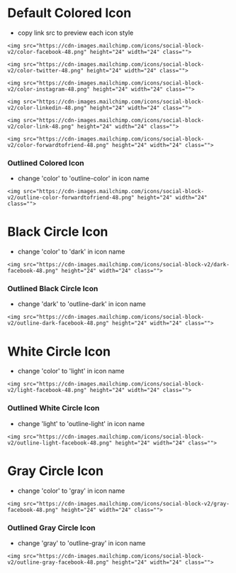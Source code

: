 # Default Colored Icon
- copy link src to preview each icon style

```<img src="https://cdn-images.mailchimp.com/icons/social-block-v2/color-facebook-48.png" height="24" width="24" class="">```

```<img src="https://cdn-images.mailchimp.com/icons/social-block-v2/color-twitter-48.png" height="24" width="24" class="">```

```<img src="https://cdn-images.mailchimp.com/icons/social-block-v2/color-instagram-48.png" height="24" width="24" class="">```

```<img src="https://cdn-images.mailchimp.com/icons/social-block-v2/color-linkedin-48.png" height="24" width="24" class="">```

```<img src="https://cdn-images.mailchimp.com/icons/social-block-v2/color-link-48.png" height="24" width="24" class="">```

```<img src="https://cdn-images.mailchimp.com/icons/social-block-v2/color-forwardtofriend-48.png" height="24" width="24" class="">```

### Outlined Colored Icon
- change 'color' to 'outline-color' in icon name

```<img src="https://cdn-images.mailchimp.com/icons/social-block-v2/outline-color-forwardtofriend-48.png" height="24" width="24" class="">```

# Black Circle Icon
- change 'color' to 'dark' in icon name

```<img src="https://cdn-images.mailchimp.com/icons/social-block-v2/dark-facebook-48.png" height="24" width="24" class="">```

### Outlined Black Circle Icon
- change 'dark' to 'outline-dark' in icon name

```<img src="https://cdn-images.mailchimp.com/icons/social-block-v2/outline-dark-facebook-48.png" height="24" width="24" class="">```

# White Circle Icon
- change 'color' to 'light' in icon name

```<img src="https://cdn-images.mailchimp.com/icons/social-block-v2/light-facebook-48.png" height="24" width="24" class="">```

### Outlined White Circle Icon
- change 'light' to 'outline-light' in icon name

```<img src="https://cdn-images.mailchimp.com/icons/social-block-v2/outline-light-facebook-48.png" height="24" width="24" class="">```

# Gray Circle Icon
- change 'color' to 'gray' in icon name

```<img src="https://cdn-images.mailchimp.com/icons/social-block-v2/gray-facebook-48.png" height="24" width="24" class="">```

### Outlined Gray Circle Icon
- change 'gray' to 'outline-gray' in icon name

```<img src="https://cdn-images.mailchimp.com/icons/social-block-v2/outline-gray-facebook-48.png" height="24" width="24" class="">```

